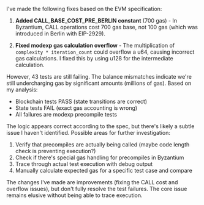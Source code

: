 I've made the following fixes based on the EVM specification:

1. **Added CALL_BASE_COST_PRE_BERLIN constant** (700 gas) - In Byzantium, CALL operations cost 700 gas base, not 100 gas (which was introduced in Berlin with EIP-2929).

2. **Fixed modexp gas calculation overflow** - The multiplication of `complexity * iteration_count` could overflow a u64, causing incorrect gas calculations. I fixed this by using u128 for the intermediate calculation.

However, 43 tests are still failing. The balance mismatches indicate we're still undercharging gas by significant amounts (millions of gas). Based on my analysis:

- Blockchain tests PASS (state transitions are correct)
- State tests FAIL (exact gas accounting is wrong)
- All failures are modexp precompile tests

The logic appears correct according to the spec, but there's likely a subtle issue I haven't identified. Possible areas for further investigation:

1. Verify that precompiles are actually being called (maybe code length check is preventing execution?)
2. Check if there's special gas handling for precompiles in Byzantium
3. Trace through actual test execution with debug output
4. Manually calculate expected gas for a specific test case and compare

The changes I've made are improvements (fixing the CALL cost and overflow issues), but don't fully resolve the test failures. The core issue remains elusive without being able to trace execution.